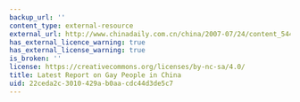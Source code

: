 ```yaml
---
backup_url: ''
content_type: external-resource
external_url: http://www.chinadaily.com.cn/china/2007-07/24/content_5442476.htm
has_external_licence_warning: true
has_external_license_warning: true
is_broken: ''
license: https://creativecommons.org/licenses/by-nc-sa/4.0/
title: Latest Report on Gay People in China
uid: 22ceda2c-3010-429a-b0aa-cdc44d3de5c7
---
```

